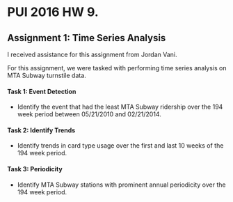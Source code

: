 # PUI 2016 HW 9.

## Assignment 1: Time Series Analysis
I received assistance for this assignment from Jordan Vani. 

For this assignment, we were tasked with performing time series analysis on MTA Subway turnstile data. 

#### Task 1: Event Detection 
- Identify the event that had the least MTA Subway ridership over the 194 week period between 05/21/2010 and 02/21/2014. 

#### Task 2: Identify Trends
- Identify trends in card type usage over the first and last 10 weeks of the 194 week period. 

#### Task 3: Periodicity
- Identify MTA Subway stations with prominent annual periodicity over the 194 week period. 
